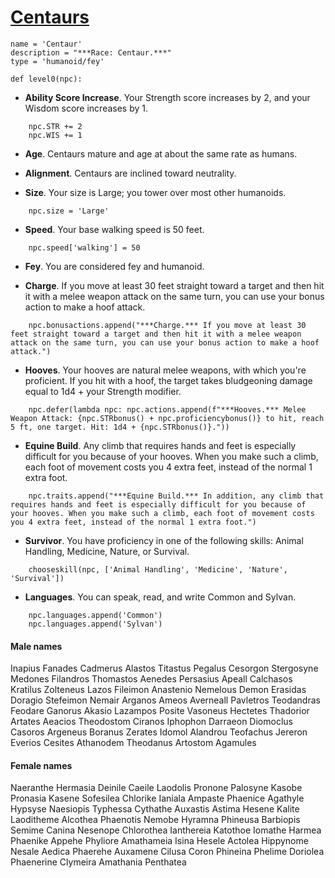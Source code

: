 # [Centaurs](../Creatures/Centaur.md)

```
name = 'Centaur'
description = "***Race: Centaur.***"
type = 'humanoid/fey'

def level0(npc):
```

* **Ability Score Increase**. Your Strength score increases by 2, and your Wisdom score increases by 1.

```
    npc.STR += 2
    npc.WIS += 1
```

* **Age**. Centaurs mature and age at about the same rate as humans.

* **Alignment**. Centaurs are inclined toward neutrality.

* **Size**. Your size is Large; you tower over most other humanoids.

```
    npc.size = 'Large'
```

* **Speed**. Your base walking speed is 50 feet.

```
    npc.speed['walking'] = 50
```

* **Fey**. You are considered fey and humanoid.

* **Charge**. If you move at least 30 feet straight toward a target and then hit it with a melee weapon attack on the same turn, you can use your bonus action to make a hoof attack.

```
    npc.bonusactions.append("***Charge.*** If you move at least 30 feet straight toward a target and then hit it with a melee weapon attack on the same turn, you can use your bonus action to make a hoof attack.")
```

* **Hooves**. Your hooves are natural melee weapons, with which you're proficient. If you hit with a hoof, the target takes bludgeoning damage equal to 1d4 + your Strength modifier.

```
    npc.defer(lambda npc: npc.actions.append(f"***Hooves.*** Melee Weapon Attack: {npc.STRbonus() + npc.proficiencybonus()} to hit, reach 5 ft, one target. Hit: 1d4 + {npc.STRbonus()}."))
```

* **Equine Build**. Any climb that requires hands and feet is especially difficult for you because of your hooves. When you make such a climb, each foot of movement costs you 4 extra feet, instead of the normal 1 extra foot.

```
    npc.traits.append("***Equine Build.*** In addition, any climb that requires hands and feet is especially difficult for you because of your hooves. When you make such a climb, each foot of movement costs you 4 extra feet, instead of the normal 1 extra foot.")
```

* **Survivor**. You have proficiency in one of the following skills: Animal Handling, Medicine, Nature, or Survival.

```
    chooseskill(npc, ['Animal Handling', 'Medicine', 'Nature', 'Survival'])
```

* **Languages**. You can speak, read, and write Common and Sylvan.

```
    npc.languages.append('Common')
    npc.languages.append('Sylvan')
```

#### Male names
Inapius
Fanades
Cadmerus
Alastos
Titastus
Pegalus
Cesorgon
Stergosyne
Medones
Filandros
Thomastos
Aenedes
Persasius
Apeall
Calchasos
Kratilus
Zolteneus
Lazos
Fileimon
Anastenio
Nemelous
Demon
Erasidas
Doragio
Stefeimon
Nemair
Arganos
Ameos
Averneall
Pavletros
Teodandras
Feodare
Ganorus
Akasio
Lazampos
Posite
Vasoneus
Hectetes
Thadorior
Artates
Aeacios
Theodostom
Ciranos
Iphophon
Darraeon
Diomoclus
Casoros
Argeneus
Boranus
Zerates
Idomol
Alandrou
Teofachus
Jereron
Everios
Cesites
Athanodem
Theodanus
Artostom
Agamules

#### Female names
Naeranthe
Hermasia
Deinile
Caeile
Laodolis
Pronone
Palosyne
Kasobe
Pronasia
Kasene
Sofesilea
Chlorike
Ianiala
Ampaste
Phaenice
Agathyle
Hypsyse
Naesiopis
Typhessa
Cythathe
Auxastis
Astima
Hesene
Kalite
Laoditheme
Alcothea
Phaenotis
Nemobe
Hyramna
Phineusa
Barbiopis
Semime
Canina
Nesenope
Chlorothea
Ianthereia
Katothoe
Iomathe
Harmea
Phaenike
Appehe
Phyliore
Amathameia
Isina
Hesele
Actolea
Hippynome
Nesale
Aedica
Phaerehe
Auxamene
Cilusa
Coron
Phineina
Phelime
Doriolea
Phaenerine
Clymeira
Amathania
Penthatea
